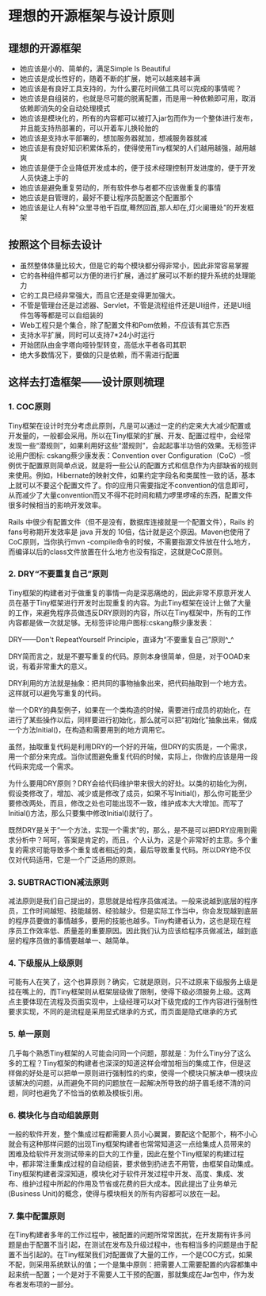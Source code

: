 # 理想的开源框架与设计原则

## 理想的开源框架

- 她应该是小的、简单的，满足Simple Is Beautiful
- 她应该是成长性好的，随着不断的扩展，她可以越来越丰满
- 她应该是有良好工具支持的，为什么要花时间做工具可以完成的事情呢？
- 她应该是自组装的，也就是尽可能的脱离配置，而是用一种依赖即可用，取消依赖即消失的全自动处理模式
- 她应该是模块化的，所有的内容都可以被打入jar包而作为一个整体进行发布，并且能支持热部署的，可以开着车儿换轮胎的
- 她应该是支持水平部署的，想加服务器就加，想减服务器就减
- 她应该是有良好知识积累体系的，使得使用Tiny框架的人们越用越强，越用越爽
- 她应该是便于企业降低开发成本的，便于技术经理控制开发进度的，便于开发人员快速上手的
- 她应该是避免重复劳动的，所有软件参与者都不应该做重复的事情
- 她应该是自管理的，最好不要让程序员配置这个配置那个
- 她应该是让人有种"众里寻他千百度,蓦然回首,那人却在,灯火阑珊处”的开发框架

## 按照这个目标去设计

- 虽然整体体量比较大，但是它的每个模块都分得非常小，因此非常容易掌握
- 它的各种组件都可以方便的进行扩展，通过扩展可以不断的提升系统的处理能力
- 它的工具已经非常强大，而且它还是变得更加强大。
- 不管是管理台还是过滤器、Servlet，不管是流程组件还是UI组件，还是UI组件包等等都是可以自组装的
- Web工程只是个集合，除了配置文件和Pom依赖，不应该有其它东西
- 支持水平扩展，同时可以支持7*24小时运行
- 开始团队由金字塔向哑铃型转变，高低水平者各司其职
- 绝大多数情况下，要做的只是依赖，而不需进行配置

## 这样去打造框架——设计原则梳理

### 1. COC原则

Tiny框架在设计时充分考虑此原则，凡是可以通过一定的约定来大大减少配置或开发量的，一般都会采用。所以在Tiny框架的扩展、开发、配置过程中，会经常发现一些“潜规则”，如果利用好这些“潜规则”，会起起事半功倍的效果。无标签评论用户图标: cskang蔡少康发表：Convention over Configuration（CoC）–惯例优于配置原则简单点说，就是将一些公认的配置方式和信息作为内部缺省的规则来使用。例如，Hibernate的映射文件，如果约定字段名和类属性一致的话，基本上就可以不要这个配置文件了。你的应用只需要指定不convention的信息即可，从而减少了大量convention而又不得不花时间和精力啰里啰嗦的东西，配置文件很多时候相当的影响开发效率。

Rails 中很少有配置文件（但不是没有，数据库连接就是一个配置文件），Rails 的fans号称期开发效率是 java 开发的 10倍，估计就是这个原因。Maven也使用了CoC原则，当你执行mvn -compile命令的时候，不需要指源文件放在什么地方，而编译以后的class文件放置在什么地方也没有指定，这就是CoC原则。

### 2. DRY“不要重复自己”原则

Tiny框架的构建者对于做重复的事情一向是深恶痛绝的，因此非常不原意开发人员在基于Tiny框架进行开发时出现重复的内容。为此Tiny框架在设计上做了大量的工作，来避免程序员做违反DRY原则的内容，所以在Tiny框架中，所有的工作内容都是做一次就足够。无标签评论用户图标:cskang蔡少康发表：

DRY——Don't RepeatYourself Principle，直译为“不要重复自己”原则^_^

DRY简而言之，就是不要写重复的代码。原则本身很简单，但是，对于OOAD来说，有着非常重大的意义。

DRY利用的方法就是抽象：把共同的事物抽象出来，把代码抽取到一个地方去。这样就可以避免写重复的代码。

举一个DRY的典型例子，如果在一个类构造的时候，需要进行成员的初始化，在进行了某些操作以后，同样要进行初始化，那么就可以把“初始化”抽象出来，做成一个方法Initial()，在构造和需要用到的地方调用它。

虽然，抽取重复代码是利用DRY的一个好的开端，但DRY的实质是，一个需求，用一个部分来完成。当你试图避免重复代码的时候，实际上，你做的应该是用一段代码来完成一个需求。

为什么要用DRY原则？DRY会给代码维护带来很大的好处。以类的初始化为例，假设类修改了，增加、减少或是修改了成员，如果不写Initial()，那么你可能至少要修改两处，而且，修改之处也可能出现不一致，维护成本大大增加。而写了Initial()方法，那么只要集中修改Initial()就行了。

既然DRY是关于“一个方法，实现一个需求”的，那么，是不是可以把DRY应用到需求分析中？呵呵，答案是肯定的，而且，个人认为，这是个非常好的主意。多个重复的需求可能导致多个重复或者相近的类，最后导致重复代码。所以DRY绝不仅仅对代码适用，它是一个广泛适用的原则。

### 3. SUBTRACTION减法原则

减法原则是我们自己提出的，意思就是给程序员做减法。一般来说越到底层的程序员，工作时间越短、技能越弱、经验越少。但是实际工作当中，你会发现越到底层的程序员要做的事情越多，要用的技能也越多。Tiny构建者认为，这也是现在程序员工作效率低、质量差的重要原因。因此我们认为应该给程序员做减法，越到底层的程序员做的事情要越单一、越简单。

### 4. 下级服从上级原则

可能有人在笑了，这个也算原则？确实，它就是原则，只不过原来下级服务上级是挂在嘴上的，而Tiny框架则从框架层级做了限制，使得下级必须服务上级。这两点主要体现在流程及页面实现中，上级经理可以对下级完成的工作内容进行强制性要求实现，不同的是流程是采用显式继承的方式，而页面是隐式继承的方式

### 5. 单一原则

几乎每个熟悉Tiny框架的人可能会问同一个问题，那就是：为什么Tiny分了这么多的工程？Tiny框架的构建者也深深的知道这样会增加相当的集成工作，但是这样做的好处是可以把单一原则进行强制性的约束，使得一个模块只解决单一模块应该解决的问题，从而避免不同的问题放在一起解决所导致的胡子眉毛缕不清的问题，同时也避免了不恰当的依赖及模板引用。

### 6. 模块化与自动组装原则

一般的软件开发，整个集成过程都需要人员小心翼翼，要配这个配那个，稍不小心就会有这种那样问题的出现Tiny框架构建者也常常知道这一点给集成人员带来的困难及给软件开发测试带来的巨大的工作量，因此在整个Tiny框架的构建过程中，都非常注重集成过程的自动组装，要求做到扔进去不用管，由框架自动集成。Tiny框架构建者深深知道，模块化对于软件开发过程中开发、高度、集成、发布、维护过程中所起的作用及节省或花费的巨大成本。因此提出了业务单元(Business Unit)的概念，使得与模块相关的所有内容都可以放在一起。

### 7. 集中配置原则

在Tiny构建者多年的工作过程中，被配置的问题所常常困扰，在开发期有许多问题是由于配置不当引起，在测试在发布及升级过程中，也有相当多的问题是由于配置不当引起的。在Tiny框架我们对配置做了大量的工作，一个是COC方式，如果不配，则采用系统默认的值；一个是集中原则：把需要人工需要配置的内容都集中起来统一配置；一个是对于不需要人工干预的配置，那就集成在Jar包中，作为发布者发布项的一部分。